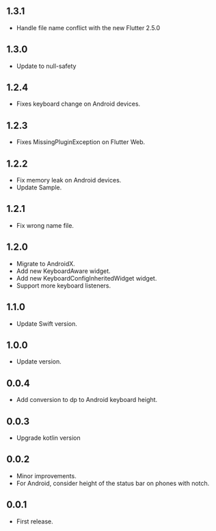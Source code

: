 ## 1.3.1

* Handle file name conflict with the new Flutter 2.5.0
## 1.3.0

* Update to null-safety
## 1.2.4

* Fixes keyboard change on Android devices.

## 1.2.3

* Fixes  MissingPluginException on Flutter Web.

## 1.2.2

* Fix memory leak on Android devices.
* Update Sample.

## 1.2.1

* Fix wrong name file.

## 1.2.0

* Migrate to AndroidX.
* Add new KeyboardAware widget.
* Add new KeyboardConfigInheritedWidget widget.
* Support more keyboard listeners.

## 1.1.0

* Update Swift version.

## 1.0.0

* Update version.

## 0.0.4

* Add conversion to dp to Android keyboard height.

## 0.0.3

* Upgrade kotlin version

## 0.0.2

* Minor improvements.
* For Android, consider height of the status bar on phones with notch.

## 0.0.1

* First release.
